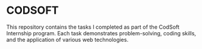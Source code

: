 # CODSOFT
This repository contains the tasks I completed as part of the CodSoft Internship program. Each task demonstrates problem-solving, coding skills, and the application of various web technologies.  
